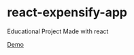 # react-expensify-app
Educational Project Made with react

<a href="https://gil-expensify-app.herokuapp.com/" target="_blank">Demo</a>
